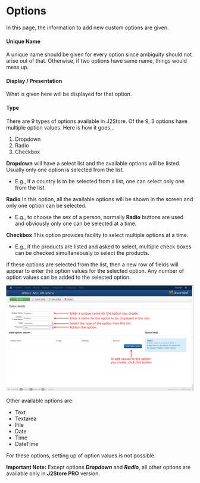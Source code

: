 # Options

In this page, the information to add new custom options are given.

#### Unique Name
A unique name should be given for every option since ambiguity should not arise out of that. Otherwise, if two options have same name, things would mess up.

#### Display / Presentation
What is given here will be displayed for that option.

#### Type
There are 9 types of options available in J2Store. Of the 9, 3 options have multiple option values. Here is how it goes...

1. Dropdown
2. Radio
3. Checkbox

**Dropdown** will have a select list and the available options will be listed. Usually only one option is selected from the list.

* E.g., if a country is to be selected from a list, one can select only one from the list.

**Radio** In this option, all the available options will be shown in the screen and only one option can be selected.

* E.g., to choose the sex of a person, normally **Radio** buttons are used and obviously only one can be selected at a time.

**Checkbox** This option provides facility to select multiple options at a time.

* E.g., if the products are listed and asked to select, multiple check boxes can be checked simultaneously to select the products.

If these options are selected from the list, then a new row of fields will appear to enter the option values for the selected option. Any number of option values can be added to the selected option.

![Options](options1.png)

Other available options are: 
* Text
* Textarea
* File
* Date
* Time
* DateTime

For these options, setting up of option values is not possible.

**Important Note:** Except options ***Dropdown*** and ***Radio***, all other options are available only in **J2Store PRO** version.